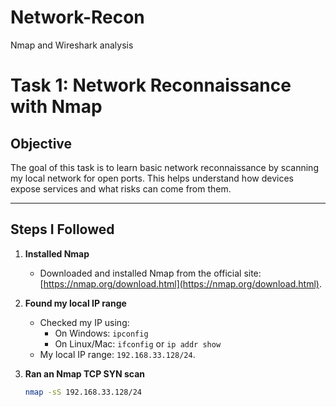 # Network-Recon
Nmap and Wireshark analysis

# Task 1: Network Reconnaissance with Nmap

## Objective
The goal of this task is to learn basic network reconnaissance by scanning my local network for open ports. This helps understand how devices expose services and what risks can come from them.

---

## Steps I Followed

1. **Installed Nmap**
   - Downloaded and installed Nmap from the official site: [https://nmap.org/download.html](https://nmap.org/download.html).

2. **Found my local IP range**
   - Checked my IP using:
     - On Windows: `ipconfig`
     - On Linux/Mac: `ifconfig` or `ip addr show`
   - My local IP range: `192.168.33.128/24`.

3. **Ran an Nmap TCP SYN scan**
   ```bash
   nmap -sS 192.168.33.128/24
